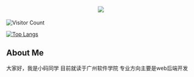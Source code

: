 <h1 align="center"> <a href="https://sunguoqi.com/"> <img src="https://readme-typing-svg.herokuapp.com/?lines=console.log(%22Hello%2C%20World!%22);小码同学欢迎您!&center=true&size=27"> </a> </h1>

![Visitor Count](https://profile-counter.glitch.me/0000rookie/count.svg)

[![Top Langs](https://github-readme-stats.vercel.app/api/top-langs/?username=0000rookie)](https://github.com/0000rookie/github-readme-stats)

## About Me
大家好，我是小码同学
目前就读于广州软件学院
专业方向主要是web后端开发

<!--START_SECTION:waka-->
<!--END_SECTION:waka-->
